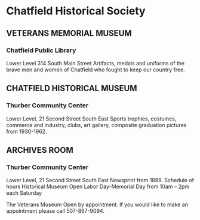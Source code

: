 # Chatfield Historical Society

## VETERANS MEMORIAL MUSEUM

### Chatfield Public Library

Lower Level 314 South Main Street
Artifacts, medals and uniforms of the brave men and women of Chatfield who fought to keep our country free.

## CHATFIELD HISTORICAL MUSEUM

### Thurber Community Center

Lower Level, 21 Second Street South East
Sports trophies, costumes, commerce and industry, clubs, art gallery, composite graduation pictures from 1930-1962.

## ARCHIVES ROOM

### Thurber Community Center

Lower Level, 21 Second Street South East
Newsprint from 1889.
Schedule of hours
Historical Museum Open Labor Day-Memorial Day from 10am – 2pm each Saturday

The Veterans Museum Open by appointment. If you would like to make an appointment please call 507-867-9094.
